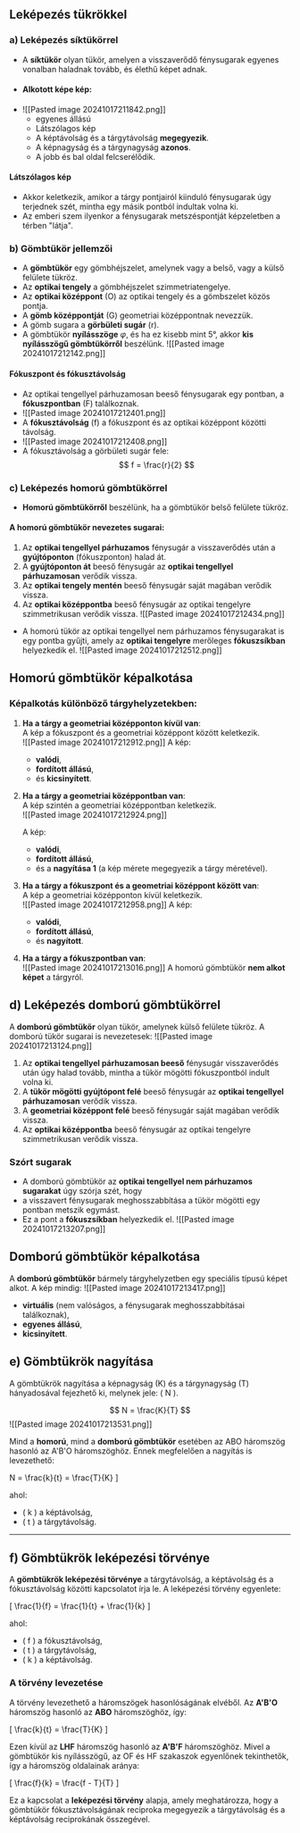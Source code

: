 ## Leképezés tükrökkel

### a) Leképezés síktükörrel
- A **síktükör** olyan tükör, amelyen a visszaverődő fénysugarak egyenes vonalban haladnak tovább, és élethű képet adnak.
- #### Alkotott képe kép:
- ![[Pasted image 20241017211842.png]]
  - egyenes állású
  - Látszólagos kép
  - A képtávolság és a tárgytávolság __megegyezik__.
  - A képnagyság és a tárgynagyság __azonos__.
  - A jobb és bal oldal felcserélődik.

#### Látszólagos kép
- Akkor keletkezik, amikor a tárgy pontjairól kiinduló fénysugarak úgy terjednek szét, mintha egy másik pontból indultak volna ki.
- Az emberi szem ilyenkor a fénysugarak metszéspontját képzeletben a térben "látja".

### b) Gömbtükör jellemzői
- A **gömbtükör** egy gömbhéjszelet, amelynek vagy a belső, vagy a külső felülete tükröz.
- Az **optikai tengely** a gömbhéjszelet szimmetriatengelye.
- Az **optikai középpont** (O) az optikai tengely és a gömbszelet közös pontja.
- A **gömb középpontját** (G) geometriai középpontnak nevezzük.
- A gömb sugara a **görbületi sugár** (r).
- A gömbtükör **nyílásszöge** $\varphi$, és ha ez kisebb mint 5°, akkor **kis nyílásszögű gömbtükörről** beszélünk.
![[Pasted image 20241017212142.png]]

#### Fókuszpont és fókusztávolság
- Az optikai tengellyel párhuzamosan beeső fénysugarak egy pontban, a **fókuszpontban** (F) találkoznak.
- ![[Pasted image 20241017212401.png]]
- A **fókusztávolság** (f) a fókuszpont és az optikai középpont közötti távolság.
- ![[Pasted image 20241017212408.png]]
- A fókusztávolság a görbületi sugár fele:  
  $$
  f = \frac{r}{2}
  $$
### c) Leképezés homorú gömbtükörrel
- **Homorú gömbtükörről** beszélünk, ha a gömbtükör belső felülete tükröz.
#### A homorú gömbtükör nevezetes sugarai:
  1. Az **optikai tengellyel párhuzamos** fénysugár a visszaverődés után a **gyújtóponton** (fókuszponton) halad át.
  2. A **gyújtóponton át** beeső fénysugár az **optikai tengellyel párhuzamosan** verődik vissza.
  3. Az **optikai tengely mentén** beeső fénysugár saját magában verődik vissza.
  4. Az **optikai középpontba** beeső fénysugár az optikai tengelyre szimmetrikusan verődik vissza.
![[Pasted image 20241017212434.png]]
- A homorú tükör az optikai tengellyel nem párhuzamos fénysugarakat is egy pontba gyűjti, amely az **optikai tengelyre** merőleges **fókuszsíkban** helyezkedik el.
![[Pasted image 20241017212512.png]]

## Homorú gömbtükör képalkotása

### Képalkotás különböző tárgyhelyzetekben:

1. **Ha a tárgy a geometriai középponton kívül van**:  
   A kép a fókuszpont és a geometriai középpont között keletkezik.    
	![[Pasted image 20241017212912.png]]
   A kép:
   - **valódi**,
   - **fordított állású**,
   - és **kicsinyített**.

2. **Ha a tárgy a geometriai középpontban van**:  
   A kép szintén a geometriai középpontban keletkezik.  
   ![[Pasted image 20241017212924.png]]
   
   A kép:
   - **valódi**,
   - **fordított állású**,
   - és a **nagyítása 1** (a kép mérete megegyezik a tárgy méretével).

3. **Ha a tárgy a fókuszpont és a geometriai középpont között van**:  
   A kép a geometriai középponton kívül keletkezik.  
   ![[Pasted image 20241017212958.png]]
   A kép:
   - **valódi**,
   - **fordított állású**,
   - és **nagyított**.

4. **Ha a tárgy a fókuszpontban van**:  
![[Pasted image 20241017213016.png]]
   A homorú gömbtükör **nem alkot képet** a tárgyról.

## d) Leképezés domború gömbtükörrel
A **domború gömbtükör** olyan tükör, amelynek külső felülete tükröz. A domború tükör sugarai is nevezetesek:
![[Pasted image 20241017213124.png]]
1. Az **optikai tengellyel párhuzamosan beeső** fénysugár visszaverődés után úgy halad tovább, mintha a tükör mögötti fókuszpontból indult volna ki.
2. A **tükör mögötti gyújtópont felé** beeső fénysugár az **optikai tengellyel párhuzamosan** verődik vissza.
3. A **geometriai középpont felé** beeső fénysugár saját magában verődik vissza.
4. Az **optikai középpontba** beeső fénysugár az optikai tengelyre szimmetrikusan verődik vissza.

### Szórt sugarak
- A domború gömbtükör az **optikai tengellyel nem párhuzamos sugarakat** úgy szórja szét, hogy 
- a visszavert fénysugarak meghosszabbítása a tükör mögötti egy pontban metszik egymást. 
- Ez a pont a **fókuszsíkban** helyezkedik el.
![[Pasted image 20241017213207.png]]

## Domború gömbtükör képalkotása

A **domború gömbtükör** bármely tárgyhelyzetben egy speciális típusú képet alkot. A kép mindig:
![[Pasted image 20241017213417.png]]
- **virtuális** (nem valóságos, a fénysugarak meghosszabbításai találkoznak),
- **egyenes állású**,
- **kicsinyített**.
## e) Gömbtükrök nagyítása

A gömbtükrök nagyítása a képnagyság (K) és a tárgynagyság (T) hányadosával fejezhető ki, melynek jele: \( N \).

$$
N = \frac{K}{T}
$$
![[Pasted image 20241017213531.png]]

Mind a **homorú**, mind a **domború gömbtükör** esetében az ABO háromszög hasonló az A'B'O háromszöghöz. Ennek megfelelően a nagyítás is levezethető:


N = \frac{k}{t} = \frac{T}{K}
\]

ahol:

- \( k \) a képtávolság,
- \( t \) a tárgytávolság.

---

## f) Gömbtükrök leképezési törvénye

A **gömbtükrök leképezési törvénye** a tárgytávolság, a képtávolság és a fókusztávolság közötti kapcsolatot írja le. A leképezési törvény egyenlete:

\[
\frac{1}{f} = \frac{1}{t} + \frac{1}{k}
\]

ahol:

- \( f \) a fókusztávolság,
- \( t \) a tárgytávolság,
- \( k \) a képtávolság.

### A törvény levezetése

A törvény levezethető a háromszögek hasonlóságának elvéből. Az **A'B'O** háromszög hasonló az **ABO** háromszöghöz, így:

\[
\frac{k}{t} = \frac{T}{K}
\]

Ezen kívül az **LHF** háromszög hasonló az **A'B'F** háromszöghöz. Mivel a gömbtükör kis nyílásszögű, az OF és HF szakaszok egyenlőnek tekinthetők, így a háromszög oldalainak aránya:

\[
\frac{f}{k} = \frac{f - T}{T}
\]

Ez a kapcsolat a **leképezési törvény** alapja, amely meghatározza, hogy a gömbtükör fókusztávolságának reciproka megegyezik a tárgytávolság és a képtávolság reciprokának összegével.
